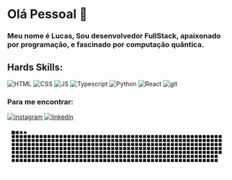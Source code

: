 #                      Olá Pessoal 👋



### Meu nome é Lucas, Sou desenvolvedor FullStack, apaixonado por programação, e fascinado por computação quântica.




  


## Hards Skills:

![HTML](https://img.shields.io/badge/HTML5-E34F26?style=for-the-badge&logo=html5&logoColor=white) ![CSS](https://img.shields.io/badge/CSS3-1572B6?style=for-the-badge&logo=css3&logoColor=white) ![JS](https://img.shields.io/badge/JavaScript-323330?style=for-the-badge&logo=javascript&logoColor=F7DF1E) ![Typescript](https://img.shields.io/badge/TypeScript-007ACC?style=for-the-badge&logo=typescript&logoColor=white) ![Python](https://img.shields.io/badge/Python-FFD43B?style=for-the-badge&logo=python&logoColor=blue) ![React](https://img.shields.io/badge/React-20232A?style=for-the-badge&logo=react&logoColor=61DAFB) ![git](https://img.shields.io/badge/GIT-E44C30?style=for-the-badge&logo=git&logoColor=white)




### Para me encontrar:




[![instagram](https://img.shields.io/badge/Instagram-E4405F?style=for-the-badge&logo=instagram&logoColor=white)](https://www.instagram.com/lucas__teodosio/)  [![linkedin](https://img.shields.io/badge/LinkedIn-0077B5?style=for-the-badge&logo=linkedin&logoColor=white)](https://www.linkedin.com/in/lucas-teodosio-b2379a210/)


<picture align="center">
  <source media="(prefers-color-scheme: dark)" srcset="https://raw.githubusercontent.com/Lucas-Teodosio/Lucas-Teodosio/output/github-contribution-grid-snake-dark.svg">
  <source media="(prefers-color-scheme: light)" srcset="https://raw.githubusercontent.com/Lucas-Teodosio/Lucas-Teodosio/output/github-contribution-grid-snake-dark.svg">
  <img align="center" alt="github contribution grid snake animation" src="https://raw.githubusercontent.com/Lucas-Teodosio/Lucas-Teodosio/output/github-contribution-grid-snake.svg">
</picture>
